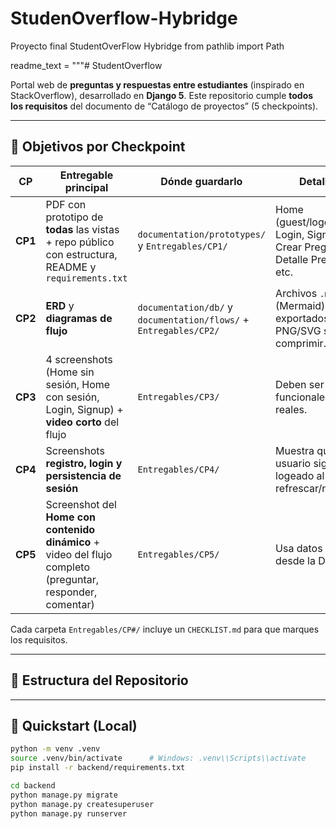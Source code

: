 # StudenOverflow-Hybridge
Proyecto final StudentOverFlow Hybridge 
from pathlib import Path

readme_text = """# StudentOverflow

Portal web de **preguntas y respuestas entre estudiantes** (inspirado en StackOverflow), desarrollado en **Django 5**. Este repositorio cumple **todos los requisitos** del documento de “Catálogo de proyectos” (5 checkpoints). 

---

## 📌 Objetivos por Checkpoint

| CP | Entregable principal | Dónde guardarlo | Detalles |
|----|----------------------|-----------------|----------|
| **CP1** | PDF con prototipo de **todas** las vistas + repo público con estructura, README y `requirements.txt` | `documentation/prototypes/` y `Entregables/CP1/` | Home (guest/logeado), Login, Signup, Crear Pregunta, Detalle Pregunta, etc. |
| **CP2** | **ERD** y **diagramas de flujo** | `documentation/db/` y `documentation/flows/` + `Entregables/CP2/` | Archivos `.mmd` (Mermaid) + exportados PNG/SVG sin comprimir. |
| **CP3** | 4 screenshots (Home sin sesión, Home con sesión, Login, Signup) + **video corto** del flujo | `Entregables/CP3/` | Deben ser vistas funcionales reales. |
| **CP4** | Screenshots **registro, login y persistencia de sesión** | `Entregables/CP4/` | Muestra que el usuario sigue logeado al refrescar/navegar. |
| **CP5** | Screenshot del **Home con contenido dinámico** + video del flujo completo (preguntar, responder, comentar) | `Entregables/CP5/` | Usa datos reales desde la DB. |

Cada carpeta `Entregables/CP#/` incluye un `CHECKLIST.md` para que marques los requisitos.

---

## 🧱 Estructura del Repositorio

---

## 🚀 Quickstart (Local)

```bash
python -m venv .venv
source .venv/bin/activate      # Windows: .venv\\Scripts\\activate
pip install -r backend/requirements.txt

cd backend
python manage.py migrate
python manage.py createsuperuser
python manage.py runserver
